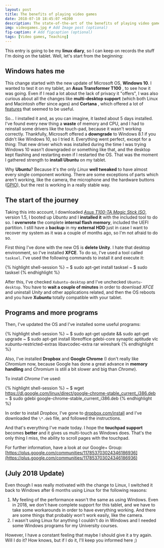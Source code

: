 ```yaml
---
layout: post
title: The benefits of playing video games
date: 2018-07-10 18:45:07 +0200
description: The state-of-the-art of the benefits of playing video games.
img: videogames.jpg # Add Image post (optional)
fig-caption: # Add figcaption (optional)
tags: [Video games, Teaching]
---
```


This entry is going to be my **linux diary**, so I can keep on records the stuff I'm doing on the tablet. Well, let's start from the beginning:

## Windows hates me

This change started with the new update of Microsoft OS, **Windows 10**. I wanted to test it on my tablet, an **Asus Transformer T100** , to see how it was going. Even if I read a lot about the lack of privacy it "offers", I was also curious about all the changes like **multi-desktop support** (which both Linux and Macintosh offer since ages) and **Cortana** , which offered a lot of [features](http://www.pcworld.com/article/2874400/windows/windows-10-the-10-coolest-features-you-should-check-out-first.html) that seemed to be useful.

So... I installed it and, as you can imagine, it lasted about 5 days installed. I've found every new thing a **waste** of memory and CPU, and I had to reinstall some drivers like the touch-pad, because it wasn't working correctly. Thankfully, Microsoft offered a **downgrade** to Windows 8.1 if you didn't like Windows 10, so I tried it. Everything went perfect, except for a thing: That new driver which was installed during the time I was trying Windows 10 wasn't downgraded or something like that, and the desktop kept flashing and restarting even if I restarted the OS. That was the moment I gathered strength to **install Ubuntu** on my tablet.

Why **Ubuntu**? Because it's the only _Linux_ **well tweaked** to have almost every single component working. There are some exceptions of parts which aren't working, like the camera, the microphone and the hardware buttons ([GPIO](https://en.wikipedia.org/wiki/General-purpose_input/output)), but the rest is working in a really stable way.

## The start of the journey

Taking this into account, I downloaded [_Asus T100-TA Magic Stick ISO_](http://forum.xda-developers.com/windows-8-rt/win-8-development/live-asus-t100-ta-magic-stick-t3091481), version 1.5, I booted up _Ubuntu_ and I **installed it** with the included tool to do so. I **overwrote** the complete **internal flash memory**, included the UEFI partition. I still have a **backup** in my **external HDD** just in case I want to recover my system as it was a couple of months ago, so I'm not afraid to do so.

First thing I've done with the new OS is **delete Unity**. I hate that desktop environment, so I've installed **XFCE**. To do so, I've used a tool called `tasksel`. I've used the following commands to install it and execute it:

{% highlight shell-session %} 
~ $ sudo apt-get install tasksel
~ $ sudo tasksel
{% endhighlight %}

After this, I've checked `Xubuntu-desktop` and I've unchecked `Ubuntu-desktop`. You have to **wait a couple of minutes** in order to download _XFCE_ and uninstall _Unity_ and other applications related, and then the OS reboots and you have **Xubuntu** totally compatible with your tablet.

## Programs and more programs

Then, I've updated the OS and I've installed some useful programs:

{% highlight shell-session %} 
~ $ sudo apt-get update && sudo apt-get upgrade
~ $ sudo apt-get install libreoffice gdebi-core synaptic aptitude vlc xubuntu-restricted-extras libavcodec-extra rar wireshark
{% endhighlight %}

Also, I've installed **Dropbox** and **Google Chrome** (I don't really like _Chromium_ now, because Google has done a great advance in **memory handling** and _Chromium_ is still a bit slower and big than _Chrome_).

To install _Chrome_ I've used:

{% highlight shell-session %} 
~ $ wget https://dl.google.com/linux/direct/google-chrome-stable_current_i386.deb
~ $ sudo gdebi google-chrome-stable_current_i386.deb
{% endhighlight %}

In order to install _Dropbox,_ I've gone to [dropbox.com/install](https://www.dropbox.com/install) and I've downloaded the `\*.deb` file, and followed the instructions.

And that's everything I've made today. I hope the **touchpad support** becomes **better** and it gives us multi-touch as Windows does. That's the only thing I miss, the ability to scroll pages with the touchpad.

For further information, have a look at our Google+ Group: [https://plus.google.com/communities/117853703024346186936](https://plus.google.com/communities/117853703024346186936)

## (July 2018 Update)

Even though I was really motivated with the change to Linux, I switched it back to Windows after 6 months using Linux for the following reasons:

1. My feeling of the performance wasn't the same as using Windows. Even in 2018, we don't have complete support for this tablet, and we have to take some workarounds in order to have everything working. And there are some things that probably won't work easily, like the camera. 
2. I wasn't using Linux for anything I couldn't do in Windows and I needed some Windows programs for my University courses.

However, I have a constant feeling that maybe I should give it a try again. Will I do it? How knows, but if I do it, I'll keep you informed here ;)